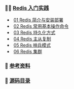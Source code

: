 ### :man_teacher: [Redis 入门实践](https://github.com/HaihuaHaihua/TechStack/blob/master/DistributedArchitect/Redis/README.md)

* ​	[01 Redis 简介与安装部署]()
* ​	[02 Redis 常用基本操作命令]()
* ​	[03 Redis 持久化方式]()
* ​	[04 Redis 主从复制]()
* ​	[05 Redis 哨兵模式]()
* ​	[06 Redis 集群]()

### :mag_right: [参考资料]()

### :bookmark: [源码目录](https://github.com/HaihuaHaihua/TechStack/tree/master/DistributedArchitect/Redis)

